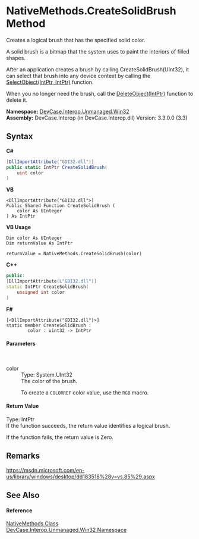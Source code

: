 # NativeMethods.CreateSolidBrush Method 
 

Creates a logical brush that has the specified solid color. 

 A solid brush is a bitmap that the system uses to paint the interiors of filled shapes. 

 After an application creates a brush by calling CreateSolidBrush(UInt32), it can select that brush into any device context by calling the <a href="M_DevCase_Interop_Unmanaged_Win32_NativeMethods_SelectObject">SelectObject(IntPtr, IntPtr)</a> function. 

 When you no longer need the brush, call the <a href="M_DevCase_Interop_Unmanaged_Win32_NativeMethods_DeleteObject">DeleteObject(IntPtr)</a> function to delete it.

**Namespace:**&nbsp;<a href="N_DevCase_Interop_Unmanaged_Win32">DevCase.Interop.Unmanaged.Win32</a><br />**Assembly:**&nbsp;DevCase.Interop (in DevCase.Interop.dll) Version: 3.3.0.0 (3.3)

## Syntax

**C#**<br />
``` C#
[DllImportAttribute("GDI32.dll")]
public static IntPtr CreateSolidBrush(
	uint color
)
```

**VB**<br />
``` VB
<DllImportAttribute("GDI32.dll">]
Public Shared Function CreateSolidBrush ( 
	color As UInteger
) As IntPtr
```

**VB Usage**<br />
``` VB Usage
Dim color As UInteger
Dim returnValue As IntPtr

returnValue = NativeMethods.CreateSolidBrush(color)
```

**C++**<br />
``` C++
public:
[DllImportAttribute(L"GDI32.dll")]
static IntPtr CreateSolidBrush(
	unsigned int color
)
```

**F#**<br />
``` F#
[<DllImportAttribute("GDI32.dll")>]
static member CreateSolidBrush : 
        color : uint32 -> IntPtr 

```


#### Parameters
&nbsp;<dl><dt>color</dt><dd>Type: System.UInt32<br />The color of the brush. 

 To create a `COLORREF` color value, use the `RGB` macro.</dd></dl>

#### Return Value
Type: IntPtr<br />If the function succeeds, the return value identifies a logical brush. 

 If the function fails, the return value is Zero.

## Remarks
<a href="https://msdn.microsoft.com/en-us/library/windows/desktop/dd183518%28v=vs.85%29.aspx" target="_blank">https://msdn.microsoft.com/en-us/library/windows/desktop/dd183518%28v=vs.85%29.aspx</a>

## See Also


#### Reference
<a href="T_DevCase_Interop_Unmanaged_Win32_NativeMethods">NativeMethods Class</a><br /><a href="N_DevCase_Interop_Unmanaged_Win32">DevCase.Interop.Unmanaged.Win32 Namespace</a><br />